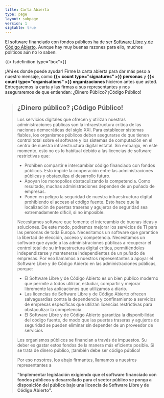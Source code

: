 ```yaml
---
title: Carta Abierta
type: page
layout: subpage
version: 1
sigtable: true
---
```


El software financiado con fondos públicos ha de ser [Software Libre y de Código Abierto][fs]. Aunque hay muy buenas razones para ello, muchos políticos aún no lo saben.

{{< fsdefinition type="box">}}

¡Ahí es donde puede ayudar! Firme la carta abierta para dar más peso a nuestro mensaje, como **{{< count type="signatures" >}} personas** y **{{< count type="organisations" >}} organizaciones** hicieron antes que usted. Entregaremos la carta y las firmas a sus representantes y nos aseguraremos de que entiendan: ¿Dinero Público? ¡Código Público!

> ## ¿Dinero público? ¡Código Público!
> 
> Los servicios digitales que ofrecen y utilizan nuestras administraciones públicas son la infraestructura crítica de las naciones democráticas del siglo XXI. Para establecer sistemas fiables, los organismos públicos deben asegurarse de que tienen control total sobre el software y los sistemas de computación en el centro de nuestra infraestructura digital estatal. Sin embargo, en este momento, esto no es lo habitual debido a las licencias de software restrictivas que:
> 
> * Prohíben compartir e intercambiar código financiado con fondos públicos. Esto impide la cooperación entre las administraciones públicas y obstaculiza el desarrollo futuro.
> * Apoyan los monopolios obstaculizando la competencia. Como resultado, muchas administraciones dependen de un puñado de empresas.
> * Ponen en peligro la seguridad de nuestra infraestructura digital prohibiendo el acceso al código fuente. Esto hace que la localización de puertas traseras y agujeros de seguridad sea extremadamente difícil, si no imposible.
> 
> Necesitamos software que fomente el intercambio de buenas ideas y soluciones. De este modo, podremos mejorar los servicios de TI para las personas de toda Europa. Necesitamos un software que garantice la libertad de elección, acceso y competencia. Necesitamos un software que ayude a las administraciones públicas a recuperar el control total de su infraestructura digital crítica, permitiéndoles independizarse y mantenerse independientes de un puñado de empresas. Por eso llamamos a nuestros representantes a apoyar el Software Libre y de Código Abierto en las administraciones públicas, porque:
> 
> * El Software Libre y de Código Abierto es un bien público moderno que permite a todos utilizar, estudiar, compartir y mejorar libremente las aplicaciones que utilizamos a diario.
> * Las licencias de Software Libre y de Código Abierto ofrecen salvaguardias contra la dependencia y confinamiento a servicios de empresas específicas que utilizan licencias restrictivas para obstaculizar la competencia.
> * El Software Libre y de Código Abierto garantiza la disponibilidad del código fuente, de modo que las puertas traseras y agujeros de seguridad se pueden eliminar sin depender de un proveedor de servicios
> 
> Los organismos públicos se financian a través de impuestos. Su deber es gastar estos fondos de la manera más eficiente posible. Si se trata de dinero público, ¡también debe ser código público!
> 
> Por eso nosotros, los abajo firmantes, llamamos a nuestros representantes a
> 
> **"Implementar legislación exigiendo que el software financiado con fondos públicos y desarrollado para el sector público se ponga a disposición del público bajo una licencia de Software Libre y de Código Abierto".**

[fs]: https://fsfe.org/freesoftware/ "El Software Libre otorga a todo el mundo el derecho a usar, entender, adaptar y compartir software. Estos derechos ayudan a apoyar otras libertades fundamentales como la libertad de expresión, de prensa y la privacidad."
